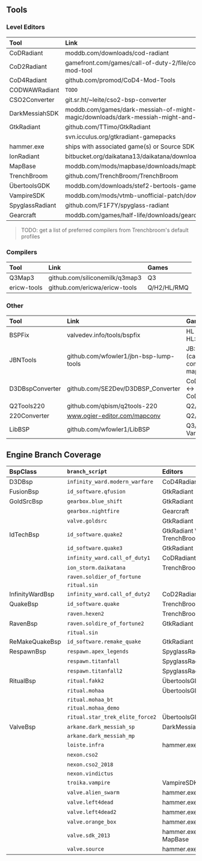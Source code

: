 ## Tools

### Level Editors

| Tool            | Link                                                                                   | Games                                |
| :-------------- | :------------------------------------------------------------------------------------- | :----------------------------------- |
| CoDRadiant      | moddb.com/downloads/cod-radiant                                                        | CoD1                                 |
| CoD2Radiant     | gamefront.com/games/call-of-duty-2/file/cod2-updated-map-mod-tool                      | CoD2                                 |
| CoD4Radiant     | github.com/promod/CoD4-Mod-Tools                                                       | COD4:MW                              |
| CODWAWRadiant   | `TODO`                                                                                 |                                      |
| CSO2Converter   | git.sr.ht/~leite/cso2-bsp-converter                                                    | CS:S -> CS:O2                        |
| DarkMessiahSDK  | moddb.com/games/dark-messiah-of-might-magic/downloads/dark-messiah-might-and-magic-sdk | Dark Messiah SP                      |
| GtkRadiant      | github.com/TTimo/GtkRadiant                                                            | Q3/RtCW/W:ET/SoF2/JK2/JA/EF/HL/Q2/H2 |
|                 | svn.icculus.org/gtkradiant-gamepacks                                                   |                                      |
| hammer.exe      | ships with associated game(s) or Source SDK                                            | SOURCE ENGINE                        |
| IonRadiant      | bitbucket.org/daikatana13/daikatana/downloads/dktools_11f_test2.7z                     | Daikatana                            |
| MapBase         | moddb.com/mods/mapbase/downloads/mapbase-release-build                                 | Source SDK 2013                      |
| TrenchBroom     | github.com/TrenchBroom/TrenchBroom                                                     | Q/Q2/H2/Daikatana                    |
| ÜbertoolsGDK    | moddb.com/downloads/stef2-bertools-game-devolopment-kit                                | FAKK2/EF2/MOH:AA/AMA                 |
| VampireSDK      | moddb.com/mods/vtmb-unofficial-patch/downloads/bloodlines-sdk                          | VtMB                                 |
| SpyglassRadiant | github.com/F1F7Y/spyglass-radiant                                                      | R1/R1:O/R2/R5                        |
| Gearcraft       | moddb.com/games/half-life/downloads/gearcraft                                          | JB:N                                 |

> TODO: get a list of preferred compilers from Trenchbroom's default profiles


### Compilers

| Tool            | Link                           | Games        |
| :-------------- | :----------------------------- | :----------- |
| Q3Map3          | github.com/siliconemilk/q3map3 | Q3           |
| ericw-tools     | github.com/ericwa/ericw-tools  | Q/H2/HL/RMQ  |


### Other

| Tool            | Link                                   | Games                       |
| :-------------- | :------------------------------------- | :-------------------------- |
| BSPFix          | valvedev.info/tools/bspfix             | HL -> HL:BS                 |
| JBNTools        | github.com/wfowler1/jbn-bsp-lump-tools | JB:N (cannot compile maps)  |
| D3DBspConverter | github.com/SE2Dev/D3DBSP_Converter     | CoD:WaW <-> CoD:BO          |
| Q2Tools220      | github.com/qbism/q2tools-220           | Q2/HL                       |
| 220Converter    | www.ogier-editor.com/mapconv           | Q2/Q3                       |
| LibBSP          | github.com/wfowler1/LibBSP             | Q3/Source Variants          |



## Engine Branch Coverage

| BspClass        | `branch_script`                 | Editors                  | Converter     | Other      |
| :-------------- | :------------------------------ | :----------------------- | :------------ | :--------- |
| D3DBsp          | `infinity_ward.modern_warfare`  | CoD4Radiant              |               |            |
| FusionBsp       | `id_software.qfusion`           | GtkRadiant               |               |            |
| GoldSrcBsp      | `gearbox.blue_shift`            | GtkRadiant               | BSPFix        |            |
|                 | `gearbox.nightfire`             | Gearcraft                |               | JBNTools   |
|                 | `valve.goldsrc`                 | GtkRadiant               |               |            |
| IdTechBsp       | `id_software.quake2`            | GtkRadiant \ TrenchBroom |               | Q2Tools220 |
|                 | `id_software.quake3`            | GtkRadiant               |               |            |
|                 | `infinity_ward.call_of_duty1`   | CoDRadiant               |               |            |
|                 | `ion_storm.daikatana`           | TrenchBroom              |               |            |
|                 | `raven.soldier_of_fortune`      |                          |               |            |
|                 | `ritual.sin`                    |                          |               |            |
| InfinityWardBsp | `infinity_ward.call_of_duty2`   | CoD2Radiant              |               |            |
| QuakeBsp        | `id_software.quake`             | TrenchBroom              |               |            |
|                 | `raven.hexen2`                  | TrenchBroom              |               |            |
| RavenBsp        | `raven.soldire_of_fortune2`     | GtkRadiant               |               |            |
|                 | `ritual.sin`                    |                          |               |            |
| ReMakeQuakeBsp  | `id_software.remake_quake`      | GtkRadiant               |               |            |
| RespawnBsp      | `respawn.apex_legends`          | SpyglassRadiant          |               |            |
|                 | `respawn.titanfall`             | SpyglassRadiant          |               |            |
|                 | `respawn.titanfall2`            | SpyglassRadiant          |               |            |
| RitualBsp       | `ritual.fakk2`                  | ÜbertoolsGDK             |               |            |
|                 | `ritual.mohaa`                  | ÜbertoolsGDK             |               |            |
|                 | `ritual.mohaa_bt`               |                          |               |            |
|                 | `ritual.mohaa_demo`             |                          |               |            |
|                 | `ritual.star_trek_elite_force2` | ÜbertoolsGDK             |               |            |
| ValveBsp        | `arkane.dark_messiah_sp`        | DarkMessiahSDK           |               |            |
|                 | `arkane.dark_messiah_mp`        |                          |               |            |
|                 | `loiste.infra`                  | hammer.exe               |               |            |
|                 | `nexon.cso2`                    |                          | CSO2Converter |            |
|                 | `nexon.cso2_2018`               |                          | CSO2Converter |            |
|                 | `nexon.vindictus`               |                          |               |            |
|                 | `troika.vampire`                | VampireSDK               |               |            |
|                 | `valve.alien_swarm`             | hammer.exe               |               |            |
|                 | `valve.left4dead`               | hammer.exe               |               |            |
|                 | `valve.left4dead2`              | hammer.exe               |               |            |
|                 | `valve.orange_box`              | hammer.exe               |               |            |
|                 | `valve.sdk_2013`                | hammer.exe / MapBase     |               |            |
|                 | `valve.source`                  | hammer.exe               |               |            |
